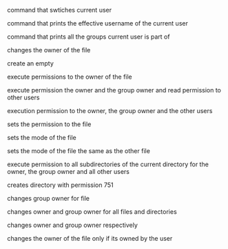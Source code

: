 command that swtiches current user

command that prints the effective username of the current user

command that prints all the groups current user is part of

changes the owner of the file

create an empty

execute permissions to the owner of the file

execute permission the owner and the group owner and read permission to other users

execution permission to the owner, the group owner and the other users 

sets the permission to the file 

sets the mode of the file

sets the mode of the file the same as the other file

execute permission to all subdirectories of the current directory for the owner, the group owner and all other users

creates directory with permission 751

changes group owner for file

changes owner and group owner for all files and directories

changes owner and group owner respectively

changes the owner of the file only if its owned by the user 
